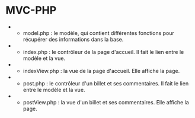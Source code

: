 # MVC-PHP

+ + model.php : le modèle, qui contient différentes fonctions pour récupérer des informations dans la base.

+ + index.php : le contrôleur de la page d'accueil. Il fait le lien entre le modèle et la vue.

+ + indexView.php : la vue de la page d'accueil. Elle affiche la page.

+ + post.php : le contrôleur d'un billet et ses commentaires. Il fait le lien entre le modèle et la vue.

+ + postView.php : la vue d'un billet et ses commentaires. Elle affiche la page.
